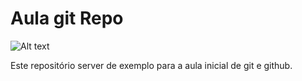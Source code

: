 # Aula git Repo

![Alt text](/home/alelima/Documents/aulagit/git-logo.png?raw=true "AulaGit")

Este repositório server de exemplo para a aula inicial de git e github.
